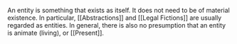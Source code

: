 An entity is something that exists as itself. It does not need to be of material existence. In particular, [[Abstractions]] and [[Legal Fictions]] are usually regarded as entities. In general, there is also no presumption that an entity is animate (living), or [[Present]]. 